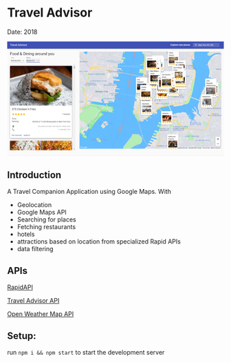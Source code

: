 # Travel Advisor

Date: 2018

![Travel Advisor](image.png)

## Introduction
A Travel Companion Application using Google Maps. With 
* Geolocation
* Google Maps API
* Searching for places
* Fetching restaurants
* hotels 
* attractions based on location from specialized Rapid APIs
* data filtering

## APIs

[RapidAPI](https://rapidapi.com/hub)

[Travel Advisor API](https://rapidapi.com/apidojo/api/travel-advisor)

[Open Weather Map API](https://rapidapi.com/community/api/open-weather-map)

## Setup: 

run ```npm i && npm start``` to start the development server
